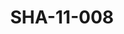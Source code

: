 ---
pid: SHA-11-008
title: SHA-11-008
language: en
original_label: 
rights: Sharhabil Ahmed
location_of_original: Sharhabil Ahmed
photographer_or_studio: Sudanese Minsitry of Information
scanned_from: photograph 10.6 by 15.2
_date: '1966'
location: Khartoum
description: Harambe received by Za'im al Azhari
additional_notes: 
permission_display: 'yes'
on_server: 'no'
on_website: 'no'
permalink: /photopages/en/SHA-11-008.html
layout: photo-page
---